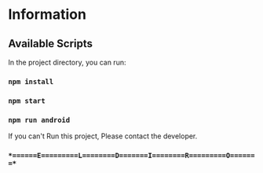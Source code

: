 # Information

## Available Scripts

In the project directory, you can run:
### `npm install`
### `npm start`
### `npm run android`

If you can't Run this project, Please contact the developer.
 
### `*======E=========L========D=======I========R=========O=======*`
